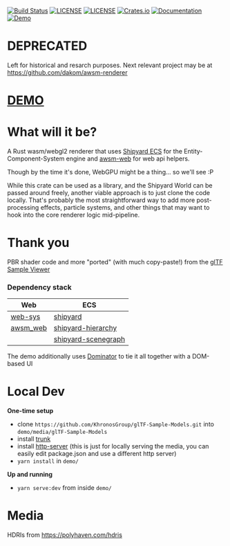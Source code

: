 [![Build Status](https://github.com/dakom/shipyard-webgl-renderer/workflows/Test%2C%20Build%2C%20and%20Deploy/badge.svg)](https://github.com/dakom/shipyard-webgl-renderer/actions)
[![LICENSE](https://img.shields.io/badge/license-MIT-blue.svg)](LICENSE-MIT)
[![LICENSE](https://img.shields.io/badge/license-apache-blue.svg)](LICENSE-APACHE)
[![Crates.io](https://img.shields.io/crates/v/awsm_renderer.svg)](https://crates.io/crates/awsm_renderer)
[![Documentation](https://docs.rs/awsm_renderer/badge.svg)](https://docs.rs/awsm_renderer)
[![Demo](https://img.shields.io/badge/demo-launch-yellow)](https://dakom.github.io/shipyard-webgl-renderer)

# DEPRECATED

Left for historical and resarch purposes. Next relevant project may be at https://github.com/dakom/awsm-renderer

# [DEMO](https://dakom.github.io/shipyard-webgl-renderer)

# What will it be?

A Rust wasm/webgl2 renderer that uses [Shipyard ECS](https://github.com/leudz/shipyard) for the Entity-Component-System engine and [awsm-web](https://github.com/dakom/awsm-web) for web api helpers.

Though by the time it's done, WebGPU might be a thing... so we'll see :P

While this crate can be used as a library, and the Shipyard World can be passed around freely, another viable approach is to just clone the code locally. That's probably the most straightforward way to add more post-processing effects, particle systems, and other things that may want to hook into the core renderer logic mid-pipeline.

# Thank you 

PBR shader code and more "ported" (with much copy-paste!) from the [glTF Sample Viewer](https://github.com/KhronosGroup/glTF-Sample-Viewer)

### Dependency stack
| Web | ECS |
| ----- | ---- |
| [web-sys](https://rustwasm.github.io/wasm-bindgen/api/web_sys/) | [shipyard](https://github.com/leudz/shipyard) |
| [awsm_web](https://github.com/dakom/awsm-web) | [shipyard-hierarchy](https://github.com/dakom/shipyard-hierarchy) |
| | [shipyard-scenegraph](https://github.com/dakom/shipyard-scenegraph) |


The demo additionally uses [Dominator](https://github.com/Pauan/rust-dominator) to tie it all together with a DOM-based UI

# Local Dev

**One-time setup**

* clone `https://github.com/KhronosGroup/glTF-Sample-Models.git` into `demo/media/glTF-Sample-Models`
* install [trunk](https://trunkrs.dev/#install)
* install [http-server](https://www.npmjs.com/package/http-server) (this is just for locally serving the media, you can easily edit package.json and use a different http server)
* `yarn install` in `demo/`

**Up and running**
* `yarn serve:dev` from inside `demo/`

# Media

HDRIs from https://polyhaven.com/hdris